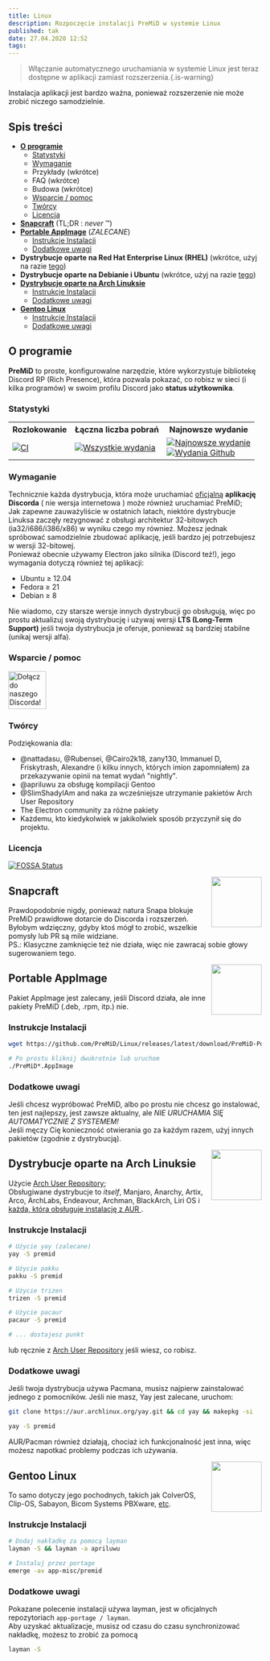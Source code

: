 ```yaml
---
title: Linux
description: Rozpoczęcie instalacji PreMiD w systemie Linux
published: tak
date: 27.04.2020 12:52
tags:
---
```


> Włączanie automatycznego uruchamiania w systemie Linux jest teraz dostępne w aplikacji zamiast rozszerzenia.{.is-warning}

Instalacja aplikacji jest bardzo ważna, ponieważ rozszerzenie nie może zrobić niczego samodzielnie.

## Spis treści

- **[O programie](#about)**
  - [Statystyki](#stats)
  - [Wymaganie](#requirements)
  - Przykłady (wkrótce)
  - FAQ (wkrótce)
  - Budowa (wkrótce)
  - [Wsparcie / pomoc](#support)
  - [Twórcy](#credits)
  - [Licencja](#license)
- **[Snapcraft](#snapcraft)** (TL;DR : _never_ ™️)
- **[Portable AppImage](#portable-appimage)** (_ZALECANE_)
  - [Instrukcje Instalacji](#installation-instructions)
  - [Dodatkowe uwagi](#additional-notes)
- **Dystrybucje oparte na Red Hat Enterprise Linux (RHEL)** (wkrótce, użyj na razie [tego](#portable-appimage))
- **Dystrybucje oparte na Debianie i Ubuntu** (wkrótce, użyj na razie [tego](#portable-appimage))
- **[Dystrybucje oparte na Arch Linuksie](#arch-linux-based-distributions)**
  - [Instrukcje Instalacji](#installation-instructions-1)
  - [Dodatkowe uwagi](#additional-notes-1)
- **[Gentoo Linux](#gentoo-linux)**
  - [Instrukcje Instalacji](#installation-instructions-2)
  - [Dodatkowe uwagi](#additional-notes-2)

<a name="about"></a>

## O programie

**PreMiD** to proste, konfigurowalne narzędzie, które wykorzystuje bibliotekę Discord RP (Rich Presence), która pozwala pokazać, co robisz w sieci (i kilka programów) w swoim profilu Discord jako **status użytkownika**.

<a name="stats"></a>

### Statystyki

<table>
  <tr>
    <th>Rozlokowanie</th>
    <th>Łączna liczba pobrań</th>
    <th>Najnowsze wydanie</th>
  </tr>
  <tr>
    <td><a href="https://github.com/PreMiD/Linux/actions"><img src="https://github.com/PreMiD/Linux/workflows/CI/badge.svg?branch=master&event=push" alt="CI"></a></td>
    <td><a href="https://github.com/PreMiD/Linux/releases"><img src="https://img.shields.io/github/downloads/PreMiD/Linux/total.svg?maxAge=86400" alt="Wszystkie wydania"></a></td>
    <td><a href="https://github.com/PreMiD/Linux/releases/latest"><img src="https://img.shields.io/github/v/release/PreMiD/Linux.svg?maxAge=86400" alt="Najnowsze wydanie"><br><img src="https://img.shields.io/github/downloads/PreMiD/Linux/latest/total.svg?maxAge=86400" alt="Wydania Github"></a></td>
  </tr>
</table>

<a name="requirements"></a>

### Wymaganie

Technicznie każda dystrybucja, która może uruchamiać [oficjalną](https://discordapp.com/download) **aplikację Discorda** ( nie wersja internetowa )  może również uruchamiać PreMiD;</br> Jak zapewne zauważyliście w ostatnich latach, niektóre dystrybucje Linuksa zaczęły rezygnować z obsługi architektur 32-bitowych (ia32/i686/i386/x86) w wyniku czego my również. Możesz jednak spróbować samodzielnie zbudować aplikację, jeśli bardzo jej potrzebujesz w wersji  32-bitowej. </br> Ponieważ obecnie używamy Electron jako silnika (Discord też!), jego wymagania dotyczą również tej aplikacji:

- Ubuntu ≥ 12.04
- Fedora ≥ 21
- Debian ≥ 8

Nie wiadomo, czy starsze wersje innych dystrybucji go obsługują, więc po prostu aktualizuj swoją dystrybucję i używaj wersji **LTS (Long-Term Support)** jeśli twoja dystrybucja je oferuje, ponieważ są bardziej stabilne (unikaj wersji alfa).

<a name="support"></a>

### Wsparcie / pomoc

<div>
  <a target="_blank" href="https://discord.gg/WvfVZ8T" title="Dołącz do naszego Discorda!">
    <img height="75px" draggable="false" src="https://discordapp.com/api/guilds/493130730549805057/widget.png?style=banner2" alt="Dołącz do naszego Discorda!">
  </a>
</div>

<a name="credits"></a>

### Twórcy

Podziękowania dla:

- @nattadasu, @Rubensei, @Cairo2k18, zany130, Immanuel D, Friskytrash, Alexandre (i kilku innych, których imion zapomniałem) za przekazywanie opinii na temat wydań "nightly".
- @apriluwu za obsługę kompilacji Gentoo
- @SlimShadyIAm and naka za wcześniejsze utrzymanie pakietów Arch User Repository
- The Electron community za różne pakiety
- Każdemu, kto kiedykolwiek w jakikolwiek sposób przyczynił się do projektu.

<a name="license"></a>

### Licencja

[![FOSSA Status](https://app.fossa.io/api/projects/git%2Bgithub.com%2FPreMiD%2FLinux.svg?type=large)](https://app.fossa.io/projects/git%2Bgithub.com%2FPreMiD%2FLinux?ref=badge_large)

<img src="https://i.imgur.com/ACAxtmA.png" width="100" height="100" align="right"></img>
<a name="snapcraft"></a>

## Snapcraft

Prawdopodobnie nigdy, ponieważ natura Snapa blokuje PreMiD prawidłowe dotarcie do Discorda i rozszerzeń.</br> Byłobym wdzięczny, gdyby ktoś mógł to zrobić, wszelkie pomysły lub PR są mile widziane.</br> PS.: Klasyczne zamknięcie też nie działa, więc nie zawracaj sobie głowy sugerowaniem tego.

<img src="https://i.imgur.com/qEZOOfU.png" width="100" height="100" align="right"></img>
<a name="appimage"></a>

## Portable AppImage

Pakiet AppImage jest zalecany, jeśli Discord działa, ale inne pakiety PreMiD (.deb, .rpm, itp.) nie.

<a name="appimageinstall"></a>

### Instrukcje Instalacji

```bash
wget https://github.com/PreMiD/Linux/releases/latest/download/PreMiD-Portable.AppImage && chmod a+x PreMiD*.AppImage
```

```bash
# Po prostu kliknij dwukrotnie lub uruchom
./PreMiD*.AppImage
```

<a name="appimagenotes"></a>

### Dodatkowe uwagi

Jeśli chcesz wypróbować PreMiD, albo po prostu nie chcesz go instalować, ten jest najlepszy, jest zawsze aktualny, ale _NIE URUCHAMIA SIĘ AUTOMATYCZNIE Z SYSTEMEM!_</br>Jeśli męczy Cię konieczność otwierania go za każdym razem, użyj innych pakietów (zgodnie z dystrybucją).

<a name="arch"></a>
<img src="https://i.imgur.com/NBevNlU.png" width="100" height="100" align="right"></img>

## Dystrybucje oparte na Arch Linuksie

Użycie [Arch User Repository](https://aur.archlinux.org/packages/premid);</br> Obsługiwane dystrybucje to _itself_, Manjaro, Anarchy, Artix, Arco, ArchLabs, Endeavour, Archman, BlackArch, Liri OS i [każda, która obsługuje instalację z AUR ](https://wiki.archlinux.org/index.php/Arch-based_distributions#Active).

<a name="archinstall"></a>

### Instrukcje Instalacji

```bash
# Użycie yay (zalecane)
yay -S premid
```

```bash
# Użycie pakku
pakku -S premid
```

```bash
# Użycie trizen
trizen -S premid
```

```bash
# Użycie pacaur
pacaur -S premid
```

```bash
# ... dostajesz punkt
```

lub ręcznie z [Arch User Repository](https://aur.archlinux.org/packages/premid) jeśli wiesz, co robisz.

<a name="archnotes"></a>

### Dodatkowe uwagi

Jeśli twoja dystrybucja używa Pacmana, musisz najpierw zainstalować jednego z pomocników. Jeśli nie masz, Yay jest zalecane, uruchom:

```bash
git clone https://aur.archlinux.org/yay.git && cd yay && makepkg -si
```

```bash
yay -S premid
```

AUR/Pacman również działają, chociaż ich funkcjonalność jest inna, więc możesz napotkać problemy podczas ich używania.

<img src="https://i.imgur.com/Kv1X2to.png" width="100" height="100" align="right"></img>
<a name="gentoo"></a>

## Gentoo Linux

To samo dotyczy jego pochodnych, takich jak ColverOS, Clip-OS, Sabayon, Bicom Systems PBXware, [etc](https://wiki.gentoo.org/wiki/Distributions_based_on_Gentoo#Active_projects).

<a name="gentooinstall"></a>

### Instrukcje Instalacji

```bash
# Dodaj nakładkę za pomocą layman
layman -S && layman -a apriluwu
```

```bash
# Instaluj przez portage
emerge -av app-misc/premid
```

<a name="gentoonotes"></a>

### Dodatkowe uwagi

Pokazane polecenie instalacji używa layman, jest w oficjalnych repozytoriach `app-portage / layman`.<br> Aby uzyskać aktualizacje, musisz od czasu do czasu synchronizować nakładkę, możesz to zrobić za pomocą

```bash
layman -S
```